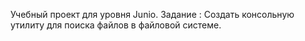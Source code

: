 Учебный проект для уровня Junio.
Задание : Создать консольную утилиту для поиска файлов в файловой системе.

